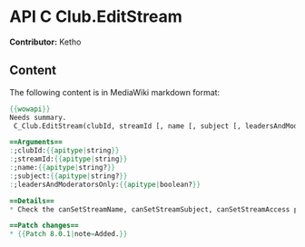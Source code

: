 # API C Club.EditStream

**Contributor:** Ketho

## Content

The following content is in MediaWiki markdown format:

```mediawiki
{{wowapi}}
Needs summary.
 C_Club.EditStream(clubId, streamId [, name [, subject [, leadersAndModeratorsOnly]]])

==Arguments==
:;clubId:{{apitype|string}}
:;streamId:{{apitype|string}}
:;name:{{apitype|string?}}
:;subject:{{apitype|string?}}
:;leadersAndModeratorsOnly:{{apitype|boolean?}}

==Details==
* Check the canSetStreamName, canSetStreamSubject, canSetStreamAccess privileges. nil arguments will not change existing stream data.

==Patch changes==
* {{Patch 8.0.1|note=Added.}}
```